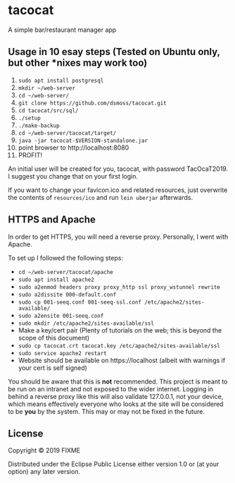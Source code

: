 # tacocat

A simple bar/restaurant manager app

## Usage in 10 esay steps (Tested on Ubuntu only, but other \*nixes may work too)

1. `sudo apt install postgresql`
2. `mkdir ~/web-server`
3. `cd ~/web-server/`
3. `git clone https://github.com/dsmoss/tacocat.git`
4. `cd tacocat/src/sql/`
5. `./setup`
6. `./make-backup`
7. `cd ~/web-server/tacocat/target/`
8. `java -jar tacocat-$VERSION-standalone.jar`
9. point browser to http://localhost:8080
10. PROFIT!

An initial user will be created for you, tacocat, with password TacOcaT2019.
I suggest you change that on your first login.

If you want to change your favicon.ico and related resources, just overwrite the contents of `resources/ico` and run `lein uberjar` afterwards.

## HTTPS and Apache

In order to get HTTPS, you will need a reverse proxy. Personally, I went with Apache.

To set up I followed the following steps:

- `cd ~/web-server/tacocat/apache`
- `sudo apt install apache2`
- `sudo a2enmod headers proxy proxy_http ssl proxy_wstunnel rewrite`
- `sudo a2dissite 000-default.conf`
- `sudo cp 001-seeq.conf 001-seeq-ssl.conf /etc/apache2/sites-available/`
- `sudo a2ensite 001-seeq.conf`
- `sudo mkdir /etc/apache2/sites-available/ssl`
- Make a key/cert pair (Plenty of tutorials on the web; this is beyond the scope of this document)
- `sudo cp tacocat.crt tacocat.key /etc/apache2/sites-available/ssl`
- `sudo service apache2 restart`
- Website should be available on https://localhost (albeit with warnings if your cert is self signed)

You should be aware that this is **not** recommended. This project is meant to be run on an intranet and not exposed to the wider internet. Logging in behind a reverse proxy like this will also validate 127.0.0.1, not your device, which means effectively everyone who looks at the site will be considered to be **you** by the system. This may or may not be fixed in the future.

## License

Copyright © 2019 FIXME

Distributed under the Eclipse Public License either version 1.0 or (at
your option) any later version.
